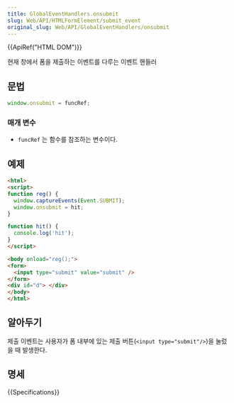 ```yaml
---
title: GlobalEventHandlers.onsubmit
slug: Web/API/HTMLFormElement/submit_event
original_slug: Web/API/GlobalEventHandlers/onsubmit
---
```


{{ApiRef("HTML DOM")}}

현재 창에서 폼을 제출하는 이벤트를 다루는 이벤트 핸들러

## 문법

```js
window.onsubmit = funcRef;
```

### 매개 변수

- `funcRef` 는 함수를 참조하는 변수이다.

## 예제

```html
<html>
<script>
function reg() {
  window.captureEvents(Event.SUBMIT);
  window.onsubmit = hit;
}

function hit() {
  console.log('hit');
}
</script>

<body onload="reg();">
<form>
  <input type="submit" value="submit" />
</form>
<div id="d"> </div>
</body>
</html>
```

## 알아두기

제출 이벤트는 사용자가 폼 내부에 있는 제출 버튼(`<input type="submit"/>`)을 눌렀을 때 발생한다.

## 명세

{{Specifications}}
